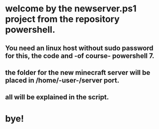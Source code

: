 # welcome by the newserver.ps1 project from the repository powershell.
## You need an linux host without sudo password for this, the code and -of course- powershell 7.
## the folder for the new minecraft server will be placed in /home/-user-/server port.
## all will be explained in the script.
# bye!
